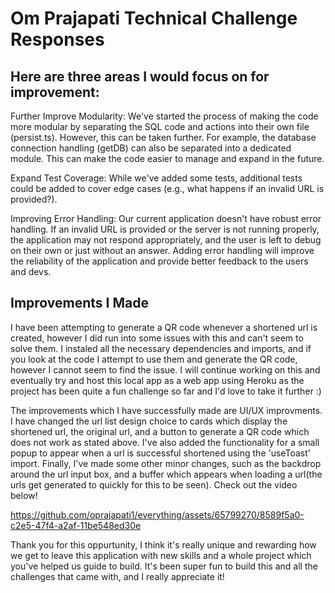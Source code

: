 # Om Prajapati Technical Challenge Responses
## Here are three areas I would focus on for improvement:
Further Improve Modularity: We've started the process of making the code more modular by separating the SQL code and actions into their own file (persist.ts). However, this can be taken further. For example, the database connection handling (getDB) can also be separated into a dedicated module. This can make the code easier to manage and expand in the future.

Expand Test Coverage: While we've added some tests, additional tests could be added to cover edge cases (e.g., what happens if an invalid URL is provided?).

Improving Error Handling: Our current application doesn't have robust error handling. If an invalid URL is provided or the server is not running properly, the application may not respond appropriately, and the user is left to debug on their own or just without an answer. Adding error handling will improve the reliability of the application and provide better feedback to the users and devs.

## Improvements I Made

I have been attempting to generate a QR code whenever a shortened url is created, however I did run into some issues with this and can't seem to solve them. I instaled all the necessary dependencies and imports, and if you look at the code I attempt to use them and generate the QR code, however I cannot seem to find the issue. I will continue working on this and eventually try and host this local app as a web app using Heroku as the project has been quite a fun challenge so far and I'd love to take it further :)

The improvements which I have successfully made are UI/UX improvments. I have changed the url list design choice to cards which display the shortened url, the original url, and a button to generate a QR code which does not work as stated above. I've also added the functionality for a small popup to appear when a url is successful shortened using the 'useToast' import. Finally, I've made some other minor changes, such as the backdrop around the url input box, and a buffer which appears when loading a url(the urls get generated to quickly for this to be seen). Check out the video below!


https://github.com/oprajapati1/everything/assets/65799270/8589f5a0-c2e5-47f4-a2af-11be548ed30e


Thank you for this oppurtunity, I think it's really unique and rewarding how we get to leave this application with new skills and a whole project which you've helped us guide to build. It's been super fun to build this and all the challenges that came with, and I really appreciate it!
